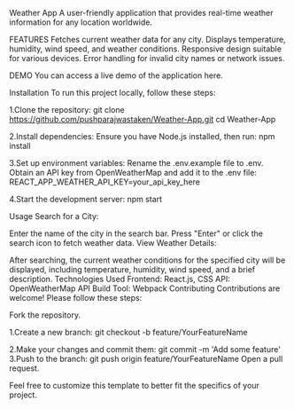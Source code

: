 Weather App
A user-friendly application that provides real-time weather information for any location worldwide.

FEATURES
Fetches current weather data for any city.
Displays temperature, humidity, wind speed, and weather conditions.
Responsive design suitable for various devices.
Error handling for invalid city names or network issues.

DEMO
You can access a live demo of the application here.

Installation
To run this project locally, follow these steps:

1.Clone the repository:
git clone https://github.com/pushparajwastaken/Weather-App.git
cd Weather-App

2.Install dependencies:
Ensure you have Node.js installed, then run:
npm install

3.Set up environment variables:
Rename the .env.example file to .env.
Obtain an API key from OpenWeatherMap and add it to the .env file:
REACT_APP_WEATHER_API_KEY=your_api_key_here

4.Start the development server:
npm start

Usage
Search for a City:

Enter the name of the city in the search bar.
Press "Enter" or click the search icon to fetch weather data.
View Weather Details:

After searching, the current weather conditions for the specified city will be displayed, including temperature, humidity, wind speed, and a brief description.
Technologies Used
Frontend: React.js, CSS
API: OpenWeatherMap API
Build Tool: Webpack
Contributing
Contributions are welcome! Please follow these steps:

Fork the repository.

1.Create a new branch:
git checkout -b feature/YourFeatureName

2.Make your changes and commit them:
git commit -m 'Add some feature'
3.Push to the branch:
git push origin feature/YourFeatureName
Open a pull request.



Feel free to customize this template to better fit the specifics of your project.
